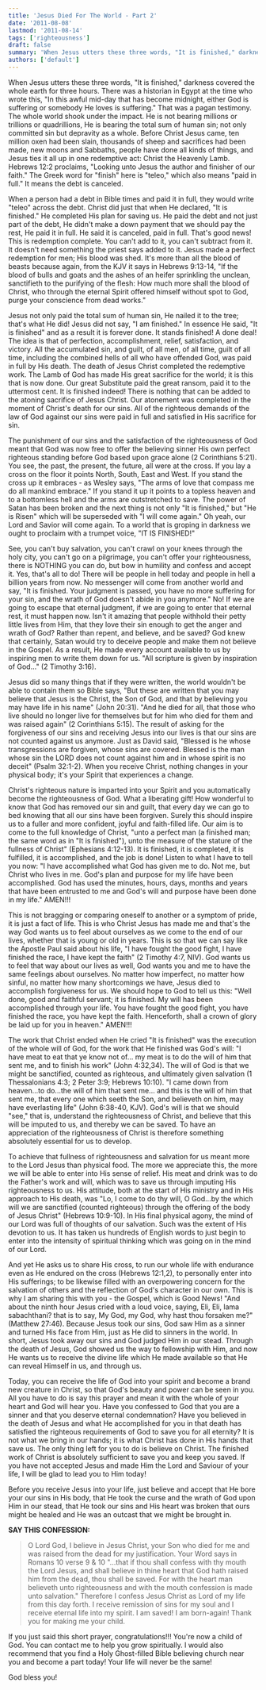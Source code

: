 ```yaml
---
title: 'Jesus Died For The World - Part 2'
date: '2011-08-08'
lastmod: '2011-08-14'
tags: ['righteousness']
draft: false
summary: 'When Jesus utters these three words, "It is finished," darkness covered the whole earth for three hours. There was a historian in Egypt at the time who wrote this, "In this awful mid-day that has become midnight, either God is suffering or somebody He loves is suffering.'
authors: ['default']
---
```


When Jesus utters these three words, "It is finished," darkness covered the whole earth for three hours. There was a historian in Egypt at the time who wrote this, "In this awful mid-day that has become midnight, either God is suffering or somebody He loves is suffering." That was a pagan testimony. The whole world shook under the impact. He is not bearing millions or trillions or quadrillions, He is bearing the total sum of human sin; not only committed sin but depravity as a whole. Before Christ Jesus came, ten million oxen had been slain, thousands of sheep and sacrifices had been made, new moons and Sabbaths, people have done all kinds of things, and Jesus ties it all up in one redemptive act: Christ the Heavenly Lamb. Hebrews 12:2 proclaims, "Looking unto Jesus the author and finisher of our faith." The Greek word for "finish" here is "teleo," which also means "paid in full." It means the debt is canceled.

When a person had a debt in Bible times and paid it in full, they would write "teleo" across the debt. Christ did just that when He declared, "It is finished." He completed His plan for saving us. He paid the debt and not just part of the debt, He didn't make a down payment that we should pay the rest, He paid it in full. He said it is canceled, paid in full. That's good news! This is redemption complete. You can't add to it, you can't subtract from it. It doesn't need something the priest says added to it. Jesus made a perfect redemption for men; His blood was shed. It's more than all the blood of beasts because again, from the KJV it says in Hebrews 9:13-14, "If the blood of bulls and goats and the ashes of an heifer sprinkling the unclean, sanctifieth to the purifying of the flesh: How much more shall the blood of Christ, who through the eternal Spirit offered himself without spot to God, purge your conscience from dead works."

Jesus not only paid the total sum of human sin, He nailed it to the tree; that's what He did! Jesus did not say, "I am finished." In essence He said, "It is finished" and as a result it is forever done. It stands finished! A done deal! The idea is that of perfection, accomplishment, relief, satisfaction, and victory. All the accumulated sin, and guilt, of all men, of all time, guilt of all time, including the combined hells of all who have offended God, was paid in full by His death. The death of Jesus Christ completed the redemptive work. The Lamb of God has made His great sacrifice for the world; it is this that is now done. Our great Substitute paid the great ransom, paid it to the uttermost cent. It is finished indeed! There is nothing that can be added to the atoning sacrifice of Jesus Christ. Our atonement was completed in the moment of Christ's death for our sins. All of the righteous demands of the law of God against our sins were paid in full and satisfied in His sacrifice for sin.

The punishment of our sins and the satisfaction of the righteousness of God meant that God was now free to offer the believing sinner His own perfect righteous standing before God based upon grace alone (2 Corinthians 5:21). You see, the past, the present, the future, all were at the cross. If you lay a cross on the floor it points North, South, East and West. If you stand the cross up it embraces - as Wesley says, "The arms of love that compass me do all mankind embrace." If you stand it up it points to a topless heaven and to a bottomless hell and the arms are outstretched to save. The power of Satan has been broken and the next thing is not only "It is finished," but "He is Risen" which will be superseded with "I will come again." Oh yeah, our Lord and Savior will come again. To a world that is groping in darkness we ought to proclaim with a trumpet voice, "IT IS FINISHED!"

See, you can't buy salvation, you can't crawl on your knees through the holy city, you can't go on a pilgrimage, you can't offer your righteousness, there is NOTHING you can do, but bow in humility and confess and accept it. Yes, that's all to do! There will be people in hell today and people in hell a billion years from now. No messenger will come from another world and say, "It is finished. Your judgment is passed, you have no more suffering for your sin, and the wrath of God doesn't abide in you anymore." No! If we are going to escape that eternal judgment, if we are going to enter that eternal rest, it must happen now. Isn't it amazing that people withhold their petty little lives from Him, that they love their sin enough to get the anger and wrath of God? Rather than repent, and believe, and be saved? God knew that certainly, Satan would try to deceive people and make them not believe in the Gospel. As a result, He made every account available to us by inspiring men to write them down for us. "All scripture is given by inspiration of God..." (2 Timothy 3:16).

Jesus did so many things that if they were written, the world wouldn't be able to contain them so Bible says, "But these are written that you may believe that Jesus is the Christ, the Son of God, and that by believing you may have life in his name" (John 20:31). "And he died for all, that those who live should no longer live for themselves but for him who died for them and was raised again" (2 Corinthians 5:15). The result of asking for the forgiveness of our sins and receiving Jesus into our lives is that our sins are not counted against us anymore. Just as David said, "Blessed is he whose transgressions are forgiven, whose sins are covered. Blessed is the man whose sin the LORD does not count against him and in whose spirit is no deceit" (Psalm 32:1-2). When you receive Christ, nothing changes in your physical body; it's your Spirit that experiences a change.

Christ's righteous nature is imparted into your Spirit and you automatically become the righteousness of God. What a liberating gift! How wonderful to know that God has removed our sin and guilt, that every day we can go to bed knowing that all our sins have been forgiven. Surely this should inspire us to a fuller and more confident, joyful and faith-filled life. Our aim is to come to the full knowledge of Christ, "unto a perfect man (a finished man; the same word as in "It is finished"), unto the measure of the stature of the fullness of Christ" (Ephesians 4:12-13). It is finished, it is completed, it is fulfilled, it is accomplished, and the job is done! Listen to what I have to tell you now: "I have accomplished what God has given me to do. Not me, but Christ who lives in me. God's plan and purpose for my life have been accomplished. God has used the minutes, hours, days, months and years that have been entrusted to me and God's will and purpose have been done in my life." AMEN!!!

This is not bragging or comparing oneself to another or a symptom of pride, it is just a fact of life. This is who Christ Jesus has made me and that's the way God wants us to feel about ourselves as we come to the end of our lives, whether that is young or old in years. This is so that we can say like the Apostle Paul said about his life, "I have fought the good fight, I have finished the race, I have kept the faith" (2 Timothy 4:7, NIV). God wants us to feel that way about our lives as well, God wants you and me to have the same feelings about ourselves. No matter how imperfect, no matter how sinful, no matter how many shortcomings we have, Jesus died to accomplish forgiveness for us. We should hope to God to tell us this: "Well done, good and faithful servant; it is finished. My will has been accomplished through your life. You have fought the good fight, you have finished the race, you have kept the faith. Henceforth, shall a crown of glory be laid up for you in heaven." AMEN!!!

The work that Christ ended when He cried "It is finished" was the execution of the whole will of God, for the work that He finished was God's will: "I have meat to eat that ye know not of... my meat is to do the will of him that sent me, and to finish his work" (John 4:32,34). The will of God is that we might be sanctified, counted as righteous, and ultimately given salvation (1 Thessalonians 4:3; 2 Peter 3:9; Hebrews 10:10). "I came down from heaven...to do...the will of him that sent me... and this is the will of him that sent me, that every one which seeth the Son, and believeth on him, may have everlasting life" (John 6:38-40, KJV). God's will is that we should "see," that is, understand the righteousness of Christ, and believe that this will be imputed to us, and thereby we can be saved. To have an appreciation of the righteousness of Christ is therefore something absolutely essential for us to develop.

To achieve that fullness of righteousness and salvation for us meant more to the Lord Jesus than physical food. The more we appreciate this, the more we will be able to enter into His sense of relief. His meat and drink was to do the Father's work and will, which was to save us through imputing His righteousness to us. His attitude, both at the start of His ministry and in His approach to His death, was "Lo, I come to do thy will, O God...by the which will we are sanctified (counted righteous) through the offering of the body of Jesus Christ" (Hebrews 10:9-10). In His final physical agony, the mind of our Lord was full of thoughts of our salvation. Such was the extent of His devotion to us. It has taken us hundreds of English words to just begin to enter into the intensity of spiritual thinking which was going on in the mind of our Lord.

And yet He asks us to share His cross, to run our whole life with endurance even as He endured on the cross (Hebrews 12:1,2), to personally enter into His sufferings; to be likewise filled with an overpowering concern for the salvation of others and the reflection of God's character in our own. This is why I am sharing this with you - the Gospel, which is Good News! "And about the ninth hour Jesus cried with a loud voice, saying, Eli, Eli, lama sabachthani? that is to say, My God, my God, why hast thou forsaken me?" (Matthew 27:46). Because Jesus took our sins, God saw Him as a sinner and turned His face from Him, just as He did to sinners in the world. In short, Jesus took away our sins and God judged Him in our stead. Through the death of Jesus, God showed us the way to fellowship with Him, and now He wants us to receive the divine life which He made available so that He can reveal Himself in us, and through us.

Today, you can receive the life of God into your spirit and become a brand new creature in Christ, so that God's beauty and power can be seen in you. All you have to do is say this prayer and mean it with the whole of your heart and God will hear you. Have you confessed to God that you are a sinner and that you deserve eternal condemnation? Have you believed in the death of Jesus and what He accomplished for you in that death has satisfied the righteous requirements of God to save you for all eternity? It is not what we bring in our hands; it is what Christ has done in His hands that save us. The only thing left for you to do is believe on Christ. The finished work of Christ is absolutely sufficient to save you and keep you saved. If you have not accepted Jesus and made Him the Lord and Saviour of your life, I will be glad to lead you to Him today!

Before you receive Jesus into your life, just believe and accept that He bore your our sins in His body, that He took the curse and the wrath of God upon Him in our stead, that He took our sins and His heart was broken that ours might be healed and He was an outcast that we might be brought in.

**SAY THIS CONFESSION:**

>O Lord God, I believe in Jesus Christ, your Son who died for me and was raised from the dead for my justification. Your Word says in Romans 10 verse 9 & 10 "...that if thou shall confess with thy mouth the Lord Jesus, and shall believe in thine heart that God hath raised him from the dead, thou shall be saved. For with the heart man believeth unto righteousness and with the mouth confession is made unto salvation." Therefore I confess Jesus Christ as Lord of my life from this day forth. I receive remission of sins for my soul and I receive eternal life into my spirit. I am saved! I am born-again! Thank you for making me your child.

If you just said this short prayer, congratulations!!! You're now a child of God. You can contact me to help you grow spiritually. I would also recommend that you find a Holy Ghost-filled Bible believing church near you and become a part today! Your life will never be the same!

God bless you!
